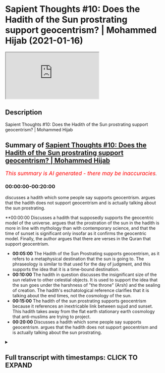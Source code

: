 # Sapient Thoughts #10: Does the Hadith of the Sun prostrating support geocentrism? | Mohammed Hijab (2021-01-16)

<iframe loading='lazy' allow='autoplay' src='https://www.youtube.com/embed/IQXXeBnVjdo'></iframe>

## Description

Sapient Thoughts #10: Does the Hadith of the Sun prostrating support geocentrism? | Mohammed Hijab

## Summary of [Sapient Thoughts #10: Does the Hadith of the Sun prostrating support geocentrism? | Mohammed Hijab](https://www.youtube.com/watch?v=IQXXeBnVjdo)

*<span style="color:red; font-size:125%">This summary is AI generated - there may be inaccuracies</span>. [](/)*

### <a onclick="modifyYTiframeseektime('0')">00:00:00-00:20:00</a>

 discusses a hadith which some people say supports geocentrism. argues that the hadith does not support geocentrism and is actually talking about the sun prostrating.

**<a onclick="modifyYTiframeseektime('0')">00:00:00</a> Discusses a hadith that supposedly supports the geocentric model of the universe. argues that the prostration of the sun in the hadith is more in line with mythology than with contemporary science, and that the time of sunset is significant only insofar as it confirms the geocentric model. Finally, the author argues that there are verses in the Quran that support geocentrism.

* **<a onclick="modifyYTiframeseektime('300')">00:05:00</a>** The Hadith of the Sun Prostrating supports geocentrism, as it refers to a metaphysical destination that the sun is going to. The phraseology is similar to that used for the day of judgment, and this supports the idea that it is a time-bound destination.
* **<a onclick="modifyYTiframeseektime('600')">00:10:00</a>** The hadith in question discusses the insignificant size of the sun relative to other celestial objects. It is used to support the idea that the sun goes under the harshness of "the throne" (Arsh) and the sealing of creation. The hadith's eschatological reference clarifies that it is talking about the end times, not the cosmology of the sun.
* **<a onclick="modifyYTiframeseektime('900')">00:15:00</a>** The hadith of the sun prostrating supports geocentrism because it references an inextricable link between sujud and sunset. This hadith takes away from the flat earth stationary earth cosmology that anti-muslims are trying to project.
* **<a onclick="modifyYTiframeseektime('1200')">00:20:00</a>** Discusses a hadith which some people say supports geocentrism. argues that the hadith does not support geocentrism and is actually talking about the sun prostrating.

<details><summary><h2>Full transcript with timestamps: CLICK TO EXPAND</h2></summary>

<a onclick="modifyYTiframeseektime('2')">0:00:02</a> [Music]  
<a onclick="modifyYTiframeseektime('16')">0:00:16</a> to another episode of sapient  
<a onclick="modifyYTiframeseektime('18')">0:00:18</a> thoughts where we discuss theo  
<a onclick="modifyYTiframeseektime('20')">0:00:20</a> philosophical issues  
<a onclick="modifyYTiframeseektime('21')">0:00:21</a> we tackle some of those arguments of the  
<a onclick="modifyYTiframeseektime('23')">0:00:23</a> detractors of islam  
<a onclick="modifyYTiframeseektime('25')">0:00:25</a> in addition to making positive arguments  
<a onclick="modifyYTiframeseektime('27')">0:00:27</a> for the veracity  
<a onclick="modifyYTiframeseektime('29')">0:00:29</a> of islam today in sha allah what we're  
<a onclick="modifyYTiframeseektime('31')">0:00:31</a> going to be doing is dealing with a very  
<a onclick="modifyYTiframeseektime('33')">0:00:33</a> prominent hadith that you'll find in  
<a onclick="modifyYTiframeseektime('35')">0:00:35</a> many of the  
<a onclick="modifyYTiframeseektime('36')">0:00:36</a> anti-islamic apologetics and  
<a onclick="modifyYTiframeseektime('39')">0:00:39</a> anti-islamic  
<a onclick="modifyYTiframeseektime('40')">0:00:40</a> websites of those individuals who are  
<a onclick="modifyYTiframeseektime('42')">0:00:42</a> trying  
<a onclick="modifyYTiframeseektime('43')">0:00:43</a> to attack the deen the religion of islam  
<a onclick="modifyYTiframeseektime('46')">0:00:46</a> so this is a famous hadith really a  
<a onclick="modifyYTiframeseektime('49')">0:00:49</a> cosmological hadith  
<a onclick="modifyYTiframeseektime('50')">0:00:50</a> which is mentioned by abu dharr  
<a onclick="modifyYTiframeseektime('52')">0:00:52</a> al-khafari and the contention  
<a onclick="modifyYTiframeseektime('53')">0:00:53</a> is that this hadith fully supports  
<a onclick="modifyYTiframeseektime('56')">0:00:56</a> without a shadow  
<a onclick="modifyYTiframeseektime('57')">0:00:57</a> of a doubt a geocentric model  
<a onclick="modifyYTiframeseektime('61')">0:01:01</a> and in fact some add to this and say it  
<a onclick="modifyYTiframeseektime('64')">0:01:04</a> shows that the quranic picture or that  
<a onclick="modifyYTiframeseektime('66')">0:01:06</a> the islamic cosmology  
<a onclick="modifyYTiframeseektime('68')">0:01:08</a> generally is that of not only a flat  
<a onclick="modifyYTiframeseektime('70')">0:01:10</a> earth which they've said and spoken  
<a onclick="modifyYTiframeseektime('72')">0:01:12</a> about and we have a separate video  
<a onclick="modifyYTiframeseektime('74')">0:01:14</a> on but one which is flat and stationary  
<a onclick="modifyYTiframeseektime('77')">0:01:17</a> and where in which the uh the sun is  
<a onclick="modifyYTiframeseektime('80')">0:01:20</a> going around  
<a onclick="modifyYTiframeseektime('81')">0:01:21</a> in a geocentric way and thus it's  
<a onclick="modifyYTiframeseektime('84')">0:01:24</a> confirming  
<a onclick="modifyYTiframeseektime('85')">0:01:25</a> the 7th century you know understanding  
<a onclick="modifyYTiframeseektime('88')">0:01:28</a> of cosmology and this is an evidence  
<a onclick="modifyYTiframeseektime('91')">0:01:31</a> that it's false so as i've mentioned the  
<a onclick="modifyYTiframeseektime('95')">0:01:35</a> discussion of flat earth versus round  
<a onclick="modifyYTiframeseektime('97')">0:01:37</a> earth is in a separate video  
<a onclick="modifyYTiframeseektime('98')">0:01:38</a> which you can find on this series so if  
<a onclick="modifyYTiframeseektime('100')">0:01:40</a> you want to see me talk about that  
<a onclick="modifyYTiframeseektime('103')">0:01:43</a> you can pause the video now watch that  
<a onclick="modifyYTiframeseektime('104')">0:01:44</a> video and come back  
<a onclick="modifyYTiframeseektime('106')">0:01:46</a> now in regards to this particular video  
<a onclick="modifyYTiframeseektime('109')">0:01:49</a> let's read the hadith in question and  
<a onclick="modifyYTiframeseektime('111')">0:01:51</a> move on  
<a onclick="modifyYTiframeseektime('112')">0:01:52</a> to what the specific contentions are so  
<a onclick="modifyYTiframeseektime('115')">0:01:55</a> the hadith  
<a onclick="modifyYTiframeseektime('116')">0:01:56</a> is narrated by abu dhabi may allah be  
<a onclick="modifyYTiframeseektime('119')">0:01:59</a> pleased with him  
<a onclick="modifyYTiframeseektime('120')">0:02:00</a> and he said that the prophet sallallahu  
<a onclick="modifyYTiframeseektime('121')">0:02:01</a> alaihi wasallam said  
<a onclick="modifyYTiframeseektime('124')">0:02:04</a> do you know where the sun set  
<a onclick="modifyYTiframeseektime('127')">0:02:07</a> do you know where it goes i said  
<a onclick="modifyYTiframeseektime('132')">0:02:12</a> allah and his messenger know best he  
<a onclick="modifyYTiframeseektime('134')">0:02:14</a> said it goes and prostrates beneath  
<a onclick="modifyYTiframeseektime('136')">0:02:16</a> the throne then it asks for permission  
<a onclick="modifyYTiframeseektime('139')">0:02:19</a> to rise  
<a onclick="modifyYTiframeseektime('140')">0:02:20</a> and permission is given to it soon it  
<a onclick="modifyYTiframeseektime('143')">0:02:23</a> will prostrate  
<a onclick="modifyYTiframeseektime('144')">0:02:24</a> and it will ask for permission to rise  
<a onclick="modifyYTiframeseektime('147')">0:02:27</a> but permission  
<a onclick="modifyYTiframeseektime('147')">0:02:27</a> will not be given to it it will be said  
<a onclick="modifyYTiframeseektime('151')">0:02:31</a> to it go back to where you came from  
<a onclick="modifyYTiframeseektime('154')">0:02:34</a> so it will arise from its place of  
<a onclick="modifyYTiframeseektime('157')">0:02:37</a> setting  
<a onclick="modifyYTiframeseektime('157')">0:02:37</a> and that is what allah may allah be  
<a onclick="modifyYTiframeseektime('159')">0:02:39</a> glorified may he be glorified  
<a onclick="modifyYTiframeseektime('161')">0:02:41</a> refers to in the verse and the son runs  
<a onclick="modifyYTiframeseektime('164')">0:02:44</a> on its fixed course for a term appointed  
<a onclick="modifyYTiframeseektime('168')">0:02:48</a> and that is a decree of the mighty the  
<a onclick="modifyYTiframeseektime('170')">0:02:50</a> all-knowing he's mentioning  
<a onclick="modifyYTiframeseektime('172')">0:02:52</a> uh the prophet muhammad mentioning an  
<a onclick="modifyYTiframeseektime('173')">0:02:53</a> ayah surah asi in chapter 36 verse  
<a onclick="modifyYTiframeseektime('176')">0:02:56</a> number 38  
<a onclick="modifyYTiframeseektime('179')">0:02:59</a> that the son runs on an or on a fixed  
<a onclick="modifyYTiframeseektime('182')">0:03:02</a> uh term decreed  
<a onclick="modifyYTiframeseektime('186')">0:03:06</a> so let's talk about what the contentions  
<a onclick="modifyYTiframeseektime('188')">0:03:08</a> are the contentions really you could say  
<a onclick="modifyYTiframeseektime('190')">0:03:10</a> are three in number three main  
<a onclick="modifyYTiframeseektime('192')">0:03:12</a> contentions  
<a onclick="modifyYTiframeseektime('193')">0:03:13</a> the first one relates to this  
<a onclick="modifyYTiframeseektime('194')">0:03:14</a> prostration of the sun what do we  
<a onclick="modifyYTiframeseektime('196')">0:03:16</a> understand  
<a onclick="modifyYTiframeseektime('197')">0:03:17</a> from this uh hadith when we talk about  
<a onclick="modifyYTiframeseektime('199')">0:03:19</a> the prostration of the sun  
<a onclick="modifyYTiframeseektime('201')">0:03:21</a> is it to be suggested that this is an  
<a onclick="modifyYTiframeseektime('203')">0:03:23</a> anthropomorphic or a personified picture  
<a onclick="modifyYTiframeseektime('205')">0:03:25</a> of the celestial  
<a onclick="modifyYTiframeseektime('206')">0:03:26</a> sphere that is the sun and isn't this  
<a onclick="modifyYTiframeseektime('209')">0:03:29</a> more in line with mythology  
<a onclick="modifyYTiframeseektime('211')">0:03:31</a> and ancient legend than it is with the  
<a onclick="modifyYTiframeseektime('213')">0:03:33</a> scientific contemporaneous reality that  
<a onclick="modifyYTiframeseektime('215')">0:03:35</a> we know  
<a onclick="modifyYTiframeseektime('216')">0:03:36</a> from examination and from uh  
<a onclick="modifyYTiframeseektime('220')">0:03:40</a> advances in science that's number one  
<a onclick="modifyYTiframeseektime('222')">0:03:42</a> the second thing is about  
<a onclick="modifyYTiframeseektime('223')">0:03:43</a> that the the going how could the sun be  
<a onclick="modifyYTiframeseektime('226')">0:03:46</a> going  
<a onclick="modifyYTiframeseektime('227')">0:03:47</a> uh underneath the throne and this shows  
<a onclick="modifyYTiframeseektime('230')">0:03:50</a> they say  
<a onclick="modifyYTiframeseektime('231')">0:03:51</a> the fact that the sun is going somewhere  
<a onclick="modifyYTiframeseektime('233')">0:03:53</a> in sunset  
<a onclick="modifyYTiframeseektime('234')">0:03:54</a> that it's confirming they say the  
<a onclick="modifyYTiframeseektime('237')">0:03:57</a> geocentric picture  
<a onclick="modifyYTiframeseektime('239')">0:03:59</a> thirdly they say the time of sunset so  
<a onclick="modifyYTiframeseektime('242')">0:04:02</a> why is it that the time of sunset is in  
<a onclick="modifyYTiframeseektime('244')">0:04:04</a> any way significant  
<a onclick="modifyYTiframeseektime('245')">0:04:05</a> knowing that sunset is at different  
<a onclick="modifyYTiframeseektime('247')">0:04:07</a> times at different points of the round  
<a onclick="modifyYTiframeseektime('248')">0:04:08</a> earth  
<a onclick="modifyYTiframeseektime('250')">0:04:10</a> i know there may be some flat earth is  
<a onclick="modifyYTiframeseektime('252')">0:04:12</a> listening to this  
<a onclick="modifyYTiframeseektime('253')">0:04:13</a> and as i've said there's a video for you  
<a onclick="modifyYTiframeseektime('255')">0:04:15</a> guys or for other people  
<a onclick="modifyYTiframeseektime('257')">0:04:17</a> uh about the flowers so that's these are  
<a onclick="modifyYTiframeseektime('259')">0:04:19</a> the three main contentions  
<a onclick="modifyYTiframeseektime('261')">0:04:21</a> so let's deal with them one by one and  
<a onclick="modifyYTiframeseektime('264')">0:04:24</a> in terms of verses of the quran  
<a onclick="modifyYTiframeseektime('266')">0:04:26</a> we'll be discussing those verses  
<a onclick="modifyYTiframeseektime('269')">0:04:29</a> of the quran which people try to use to  
<a onclick="modifyYTiframeseektime('271')">0:04:31</a> refer to geocentrism  
<a onclick="modifyYTiframeseektime('273')">0:04:33</a> in an entirely different video so the  
<a onclick="modifyYTiframeseektime('275')">0:04:35</a> first issue that people have  
<a onclick="modifyYTiframeseektime('276')">0:04:36</a> is in relation to prostration they say  
<a onclick="modifyYTiframeseektime('279')">0:04:39</a> what is this prostration  
<a onclick="modifyYTiframeseektime('289')">0:04:49</a> that everything in the heavens and the  
<a onclick="modifyYTiframeseektime('291')">0:04:51</a> earth  
<a onclick="modifyYTiframeseektime('293')">0:04:53</a> you know glorifies allah and nothing  
<a onclick="modifyYTiframeseektime('297')">0:04:57</a> in the heavens and the earth does  
<a onclick="modifyYTiframeseektime('298')">0:04:58</a> anything but glorify  
<a onclick="modifyYTiframeseektime('300')">0:05:00</a> allah but you do not understand the way  
<a onclick="modifyYTiframeseektime('303')">0:05:03</a> in which  
<a onclick="modifyYTiframeseektime('304')">0:05:04</a> that takes place so this verse shows  
<a onclick="modifyYTiframeseektime('307')">0:05:07</a> that the celestial bodies the inanimate  
<a onclick="modifyYTiframeseektime('310')">0:05:10</a> objects all of those things  
<a onclick="modifyYTiframeseektime('312')">0:05:12</a> in the world whether living or not has a  
<a onclick="modifyYTiframeseektime('315')">0:05:15</a> means  
<a onclick="modifyYTiframeseektime('316')">0:05:16</a> of glorifying allah and this is actually  
<a onclick="modifyYTiframeseektime('319')">0:05:19</a> in the realm  
<a onclick="modifyYTiframeseektime('320')">0:05:20</a> of the metaphysical so science does not  
<a onclick="modifyYTiframeseektime('323')">0:05:23</a> tap  
<a onclick="modifyYTiframeseektime('323')">0:05:23</a> into this and it has nothing to do with  
<a onclick="modifyYTiframeseektime('326')">0:05:26</a> science  
<a onclick="modifyYTiframeseektime('326')">0:05:26</a> in fact the quran explicitly says  
<a onclick="modifyYTiframeseektime('329')">0:05:29</a> let's be hap in other words  
<a onclick="modifyYTiframeseektime('333')">0:05:33</a> the sun and the moon and or the universe  
<a onclick="modifyYTiframeseektime('337')">0:05:37</a> it has a way of glorifying allah  
<a onclick="modifyYTiframeseektime('339')">0:05:39</a> subhanahu wa ta'ala  
<a onclick="modifyYTiframeseektime('341')">0:05:41</a> which is distinctly different distinctly  
<a onclick="modifyYTiframeseektime('344')">0:05:44</a> different from the way in which we do so  
<a onclick="modifyYTiframeseektime('346')">0:05:46</a> so to try and impose an  
<a onclick="modifyYTiframeseektime('348')">0:05:48</a> anthropomorphized or a personified  
<a onclick="modifyYTiframeseektime('350')">0:05:50</a> understanding on the celestial spheres  
<a onclick="modifyYTiframeseektime('353')">0:05:53</a> or the inanimate objects  
<a onclick="modifyYTiframeseektime('355')">0:05:55</a> is nothing but going against the quran  
<a onclick="modifyYTiframeseektime('358')">0:05:58</a> and a misunderstanding of the entirety  
<a onclick="modifyYTiframeseektime('360')">0:06:00</a> of the quran  
<a onclick="modifyYTiframeseektime('360')">0:06:00</a> so the prostration is not a prostration  
<a onclick="modifyYTiframeseektime('363')">0:06:03</a> like  
<a onclick="modifyYTiframeseektime('364')">0:06:04</a> you know where you put your head on the  
<a onclick="modifyYTiframeseektime('365')">0:06:05</a> floor or the fact that prostration  
<a onclick="modifyYTiframeseektime('367')">0:06:07</a> requires  
<a onclick="modifyYTiframeseektime('368')">0:06:08</a> stationary action from the human actor  
<a onclick="modifyYTiframeseektime('371')">0:06:11</a> in fact  
<a onclick="modifyYTiframeseektime('372')">0:06:12</a> with different uh species different  
<a onclick="modifyYTiframeseektime('375')">0:06:15</a> animals different inanimate objects  
<a onclick="modifyYTiframeseektime('377')">0:06:17</a> different spheres  
<a onclick="modifyYTiframeseektime('378')">0:06:18</a> the the prostration does not in any way  
<a onclick="modifyYTiframeseektime('380')">0:06:20</a> need to be correlated  
<a onclick="modifyYTiframeseektime('382')">0:06:22</a> with such human prostration it's not  
<a onclick="modifyYTiframeseektime('384')">0:06:24</a> like the sun is growing  
<a onclick="modifyYTiframeseektime('385')">0:06:25</a> arms and a forehead and is throwing  
<a onclick="modifyYTiframeseektime('387')">0:06:27</a> itself on the floor  
<a onclick="modifyYTiframeseektime('389')">0:06:29</a> this is not the understanding in fact  
<a onclick="modifyYTiframeseektime('390')">0:06:30</a> the quran refutes this understanding  
<a onclick="modifyYTiframeseektime('392')">0:06:32</a> very categorically  
<a onclick="modifyYTiframeseektime('394')">0:06:34</a> so this very literary it's not even  
<a onclick="modifyYTiframeseektime('397')">0:06:37</a> literal it's a literalistic reading  
<a onclick="modifyYTiframeseektime('399')">0:06:39</a> of the quran the hadith is is is the  
<a onclick="modifyYTiframeseektime('402')">0:06:42</a> first point  
<a onclick="modifyYTiframeseektime('403')">0:06:43</a> is the first point of confusion for  
<a onclick="modifyYTiframeseektime('405')">0:06:45</a> those individuals who try and ask about  
<a onclick="modifyYTiframeseektime('407')">0:06:47</a> the prostration  
<a onclick="modifyYTiframeseektime('408')">0:06:48</a> so clearly here the prostration is  
<a onclick="modifyYTiframeseektime('410')">0:06:50</a> referring to something which is  
<a onclick="modifyYTiframeseektime('412')">0:06:52</a> metaphysical and untappable by the  
<a onclick="modifyYTiframeseektime('414')">0:06:54</a> scientific method  
<a onclick="modifyYTiframeseektime('415')">0:06:55</a> and one can say that you know the  
<a onclick="modifyYTiframeseektime('417')">0:06:57</a> prostration not just the prostration  
<a onclick="modifyYTiframeseektime('420')">0:07:00</a> but the submission of the sun  
<a onclick="modifyYTiframeseektime('423')">0:07:03</a> the islam and the sujood of the sun  
<a onclick="modifyYTiframeseektime('426')">0:07:06</a> is expected since allah subhanahu wa  
<a onclick="modifyYTiframeseektime('429')">0:07:09</a> ta'ala  
<a onclick="modifyYTiframeseektime('429')">0:07:09</a> talks about that the heavens and the  
<a onclick="modifyYTiframeseektime('432')">0:07:12</a> earth will obey  
<a onclick="modifyYTiframeseektime('434')">0:07:14</a> allah  
<a onclick="modifyYTiframeseektime('436')">0:07:16</a> willingly or unwillingly in other words  
<a onclick="modifyYTiframeseektime('438')">0:07:18</a> they're obeying the laws of allah  
<a onclick="modifyYTiframeseektime('440')">0:07:20</a> subhanahu wa'ta'ala  
<a onclick="modifyYTiframeseektime('441')">0:07:21</a> now some individuals will say so why  
<a onclick="modifyYTiframeseektime('444')">0:07:24</a> does the hadith say that the prophet  
<a onclick="modifyYTiframeseektime('446')">0:07:26</a> muhammad sallam is saying that the sun  
<a onclick="modifyYTiframeseektime('448')">0:07:28</a> is going somewhere or to an appointed  
<a onclick="modifyYTiframeseektime('452')">0:07:32</a> destination in the first place  
<a onclick="modifyYTiframeseektime('454')">0:07:34</a> now i want you guys to to understand in  
<a onclick="modifyYTiframeseektime('457')">0:07:37</a> the arabic language there's two things  
<a onclick="modifyYTiframeseektime('458')">0:07:38</a> something called  
<a onclick="modifyYTiframeseektime('459')">0:07:39</a> zaman and that basically  
<a onclick="modifyYTiframeseektime('463')">0:07:43</a> when you're referring to destinations  
<a onclick="modifyYTiframeseektime('465')">0:07:45</a> there are two types of destination  
<a onclick="modifyYTiframeseektime('467')">0:07:47</a> time-bound ones and place-bound  
<a onclick="modifyYTiframeseektime('470')">0:07:50</a> ones as we'll come to know with this  
<a onclick="modifyYTiframeseektime('473')">0:07:53</a> particular hadith and the area in which  
<a onclick="modifyYTiframeseektime('476')">0:07:56</a> links with this particular which the  
<a onclick="modifyYTiframeseektime('478')">0:07:58</a> prophet sallah mentioned itself  
<a onclick="modifyYTiframeseektime('481')">0:08:01</a> the son we know from tafsir  
<a onclick="modifyYTiframeseektime('484')">0:08:04</a> is going towards the day of judgment  
<a onclick="modifyYTiframeseektime('488')">0:08:08</a> and this is the tafseer of chapter 36  
<a onclick="modifyYTiframeseektime('490')">0:08:10</a> number 38 where it says  
<a onclick="modifyYTiframeseektime('494')">0:08:14</a> that the sun is running to a destination  
<a onclick="modifyYTiframeseektime('498')">0:08:18</a> what destination is it is a time-bound  
<a onclick="modifyYTiframeseektime('500')">0:08:20</a> destination or is it a place-bound  
<a onclick="modifyYTiframeseektime('501')">0:08:21</a> destination  
<a onclick="modifyYTiframeseektime('502')">0:08:22</a> so the exegetes of islam the medieval  
<a onclick="modifyYTiframeseektime('504')">0:08:24</a> exegetes are talking about the end of  
<a onclick="modifyYTiframeseektime('507')">0:08:27</a> day so this is  
<a onclick="modifyYTiframeseektime('508')">0:08:28</a> eschatological in nature it's not  
<a onclick="modifyYTiframeseektime('510')">0:08:30</a> talking about a particular place where  
<a onclick="modifyYTiframeseektime('512')">0:08:32</a> in which this is going  
<a onclick="modifyYTiframeseektime('514')">0:08:34</a> uh whether this those who espouse the  
<a onclick="modifyYTiframeseektime('516')">0:08:36</a> scientific miracles narrative says the  
<a onclick="modifyYTiframeseektime('518')">0:08:38</a> solar apex  
<a onclick="modifyYTiframeseektime('519')">0:08:39</a> and those who want to talk about the uh  
<a onclick="modifyYTiframeseektime('522')">0:08:42</a> you know the  
<a onclick="modifyYTiframeseektime('523')">0:08:43</a> the scientific errors narrative are  
<a onclick="modifyYTiframeseektime('524')">0:08:44</a> going to say is beneath the earth  
<a onclick="modifyYTiframeseektime('526')">0:08:46</a> both of which are not indicated by the  
<a onclick="modifyYTiframeseektime('528')">0:08:48</a> primary text and what's the evidence of  
<a onclick="modifyYTiframeseektime('530')">0:08:50</a> this  
<a onclick="modifyYTiframeseektime('531')">0:08:51</a> the evidence of this is the exact  
<a onclick="modifyYTiframeseektime('532')">0:08:52</a> phraseology the exact terminology  
<a onclick="modifyYTiframeseektime('535')">0:08:55</a> of the of the hab of going is mentioned  
<a onclick="modifyYTiframeseektime('538')">0:08:58</a> in the quran where is it mentioned is  
<a onclick="modifyYTiframeseektime('540')">0:09:00</a> mentioned in chapter 37  
<a onclick="modifyYTiframeseektime('542')">0:09:02</a> and verse number 99 well well where the  
<a onclick="modifyYTiframeseektime('544')">0:09:04</a> allah  
<a onclick="modifyYTiframeseektime('545')">0:09:05</a> narrates that ibrahim is saying  
<a onclick="modifyYTiframeseektime('551')">0:09:11</a> i am going to allah and he will guide me  
<a onclick="modifyYTiframeseektime('555')">0:09:15</a> the same  
<a onclick="modifyYTiframeseektime('556')">0:09:16</a> exact phraseology  
<a onclick="modifyYTiframeseektime('560')">0:09:20</a> i am going now what does this mean does  
<a onclick="modifyYTiframeseektime('563')">0:09:23</a> that mean that  
<a onclick="modifyYTiframeseektime('564')">0:09:24</a> somehow abraham is doing an israel  
<a onclick="modifyYTiframeseektime('567')">0:09:27</a> maharaja you know of his own no it  
<a onclick="modifyYTiframeseektime('569')">0:09:29</a> doesn't mean that it means  
<a onclick="modifyYTiframeseektime('571')">0:09:31</a> as qatar says that this is in many ways  
<a onclick="modifyYTiframeseektime('573')">0:09:33</a> a figurative  
<a onclick="modifyYTiframeseektime('575')">0:09:35</a> kind of going or if you don't want to  
<a onclick="modifyYTiframeseektime('577')">0:09:37</a> say it's a figurative kind of going  
<a onclick="modifyYTiframeseektime('579')">0:09:39</a> uh or something which is metaphoric then  
<a onclick="modifyYTiframeseektime('581')">0:09:41</a> you could say he is going with his  
<a onclick="modifyYTiframeseektime('583')">0:09:43</a> as pattada says who's part of the self  
<a onclick="modifyYTiframeseektime('585')">0:09:45</a> of the predecessors  
<a onclick="modifyYTiframeseektime('587')">0:09:47</a> he says this means that ibrahim is going  
<a onclick="modifyYTiframeseektime('590')">0:09:50</a> with his hammel  
<a onclick="modifyYTiframeseektime('591')">0:09:51</a> with his knee with his kalb with his  
<a onclick="modifyYTiframeseektime('593')">0:09:53</a> knee meaning with his intentions with  
<a onclick="modifyYTiframeseektime('594')">0:09:54</a> his khal meaning with his heart meaning  
<a onclick="modifyYTiframeseektime('596')">0:09:56</a> this the hab or this going it's not  
<a onclick="modifyYTiframeseektime('599')">0:09:59</a> talking about  
<a onclick="modifyYTiframeseektime('600')">0:10:00</a> a place bound going now bear that in  
<a onclick="modifyYTiframeseektime('603')">0:10:03</a> mind  
<a onclick="modifyYTiframeseektime('604')">0:10:04</a> because there's another hadith which is  
<a onclick="modifyYTiframeseektime('605')">0:10:05</a> extremely important  
<a onclick="modifyYTiframeseektime('607')">0:10:07</a> maybe ironically but definitely  
<a onclick="modifyYTiframeseektime('608')">0:10:08</a> interestingly narrated also by abu dhabi  
<a onclick="modifyYTiframeseektime('612')">0:10:12</a> i'll tell you why this is important he  
<a onclick="modifyYTiframeseektime('614')">0:10:14</a> says that the prophet muhammad said  
<a onclick="modifyYTiframeseektime('616')">0:10:16</a> the seven heavens and the seventh earth  
<a onclick="modifyYTiframeseektime('618')">0:10:18</a> in comparison to the corsi is nothing  
<a onclick="modifyYTiframeseektime('620')">0:10:20</a> but  
<a onclick="modifyYTiframeseektime('621')">0:10:21</a> a ring thrown in the desert and  
<a onclick="modifyYTiframeseektime('624')">0:10:24</a> certainly the hugeness of the hajj over  
<a onclick="modifyYTiframeseektime('625')">0:10:25</a> the course is like the desert over that  
<a onclick="modifyYTiframeseektime('627')">0:10:27</a> ring allahu akbar  
<a onclick="modifyYTiframeseektime('629')">0:10:29</a> allah the magnitude  
<a onclick="modifyYTiframeseektime('633')">0:10:33</a> of the hulk of the creation of allah  
<a onclick="modifyYTiframeseektime('635')">0:10:35</a> subhanahu wa ta'ala  
<a onclick="modifyYTiframeseektime('636')">0:10:36</a> look at that that the entire seven  
<a onclick="modifyYTiframeseektime('639')">0:10:39</a> heavens  
<a onclick="modifyYTiframeseektime('640')">0:10:40</a> is like a ring thrown in the desert  
<a onclick="modifyYTiframeseektime('642')">0:10:42</a> compared to the kursi now the corsi is  
<a onclick="modifyYTiframeseektime('644')">0:10:44</a> roughly translated as the footstool of  
<a onclick="modifyYTiframeseektime('646')">0:10:46</a> allah subhanahu wa ta'ala but it's  
<a onclick="modifyYTiframeseektime('647')">0:10:47</a> something which is not  
<a onclick="modifyYTiframeseektime('649')">0:10:49</a> okay they cannot be imagined and then  
<a onclick="modifyYTiframeseektime('651')">0:10:51</a> that compared to the arsh which is the  
<a onclick="modifyYTiframeseektime('652')">0:10:52</a> throne  
<a onclick="modifyYTiframeseektime('653')">0:10:53</a> and also the sealing of creation is is  
<a onclick="modifyYTiframeseektime('656')">0:10:56</a> insignificant as well  
<a onclick="modifyYTiframeseektime('658')">0:10:58</a> now why am i mentioning this because the  
<a onclick="modifyYTiframeseektime('661')">0:11:01</a> question is  
<a onclick="modifyYTiframeseektime('662')">0:11:02</a> is there something that the sun does or  
<a onclick="modifyYTiframeseektime('665')">0:11:05</a> could there be on the  
<a onclick="modifyYTiframeseektime('666')">0:11:06</a> islamic cosmology something that the sun  
<a onclick="modifyYTiframeseektime('670')">0:11:10</a> does or somewhere  
<a onclick="modifyYTiframeseektime('671')">0:11:11</a> where the insignificant sun which is  
<a onclick="modifyYTiframeseektime('674')">0:11:14</a> placed  
<a onclick="modifyYTiframeseektime('675')">0:11:15</a> in the dunya in the worldly heaven how  
<a onclick="modifyYTiframeseektime('678')">0:11:18</a> do we know it's in the worldly heaven  
<a onclick="modifyYTiframeseektime('679')">0:11:19</a> because allah says  
<a onclick="modifyYTiframeseektime('684')">0:11:24</a> anywhere with the celestial objects in  
<a onclick="modifyYTiframeseektime('686')">0:11:26</a> chapter 67 verse number four  
<a onclick="modifyYTiframeseektime('688')">0:11:28</a> that is dunya so one of the seven  
<a onclick="modifyYTiframeseektime('691')">0:11:31</a> heavens  
<a onclick="modifyYTiframeseektime('692')">0:11:32</a> and then you have the kursi which is  
<a onclick="modifyYTiframeseektime('694')">0:11:34</a> like a ring compared to that  
<a onclick="modifyYTiframeseektime('696')">0:11:36</a> the movement of the sun in in this  
<a onclick="modifyYTiframeseektime('698')">0:11:38</a> context of the grand  
<a onclick="modifyYTiframeseektime('700')">0:11:40</a> scheme the cosmological grand scheme of  
<a onclick="modifyYTiframeseektime('703')">0:11:43</a> things  
<a onclick="modifyYTiframeseektime('704')">0:11:44</a> is completely insignificant  
<a onclick="modifyYTiframeseektime('707')">0:11:47</a> does it mean to say that and this is  
<a onclick="modifyYTiframeseektime('709')">0:11:49</a> another question does it mean to say  
<a onclick="modifyYTiframeseektime('711')">0:11:51</a> that if it's going under the harsh  
<a onclick="modifyYTiframeseektime('713')">0:11:53</a> is the assumption the false assumption  
<a onclick="modifyYTiframeseektime('716')">0:11:56</a> that  
<a onclick="modifyYTiframeseektime('717')">0:11:57</a> it wasn't underdarsh in the first place  
<a onclick="modifyYTiframeseektime('719')">0:11:59</a> or the throne  
<a onclick="modifyYTiframeseektime('720')">0:12:00</a> it must have been underdarsh because  
<a onclick="modifyYTiframeseektime('722')">0:12:02</a> according to this hadith i've just  
<a onclick="modifyYTiframeseektime('723')">0:12:03</a> mentioned  
<a onclick="modifyYTiframeseektime('724')">0:12:04</a> and other things in the quran as well  
<a onclick="modifyYTiframeseektime('728')">0:12:08</a> other that  
<a onclick="modifyYTiframeseektime('732')">0:12:12</a> the throne is the ceiling of creation so  
<a onclick="modifyYTiframeseektime('735')">0:12:15</a> there's nothing that can be  
<a onclick="modifyYTiframeseektime('737')">0:12:17</a> contained within the creation that would  
<a onclick="modifyYTiframeseektime('739')">0:12:19</a> not be in any way under the arch in the  
<a onclick="modifyYTiframeseektime('741')">0:12:21</a> first place  
<a onclick="modifyYTiframeseektime('742')">0:12:22</a> from the quranic cosmological  
<a onclick="modifyYTiframeseektime('744')">0:12:24</a> perspective thus  
<a onclick="modifyYTiframeseektime('746')">0:12:26</a> the sun was always underneath dash  
<a onclick="modifyYTiframeseektime('750')">0:12:30</a> in as much the same way as ibrahim was  
<a onclick="modifyYTiframeseektime('752')">0:12:32</a> always on the earth  
<a onclick="modifyYTiframeseektime('754')">0:12:34</a> when he said innit  
<a onclick="modifyYTiframeseektime('758')">0:12:38</a> and so it's not insignificant to say  
<a onclick="modifyYTiframeseektime('760')">0:12:40</a> that i'm going somewhere or that someone  
<a onclick="modifyYTiframeseektime('762')">0:12:42</a> is going somewhere  
<a onclick="modifyYTiframeseektime('763')">0:12:43</a> or to some time when in fact they are  
<a onclick="modifyYTiframeseektime('767')">0:12:47</a> staying  
<a onclick="modifyYTiframeseektime('767')">0:12:47</a> in the same course that they are on a  
<a onclick="modifyYTiframeseektime('770')">0:12:50</a> physical  
<a onclick="modifyYTiframeseektime('771')">0:12:51</a> trajectory level so this question of  
<a onclick="modifyYTiframeseektime('775')">0:12:55</a> going somewhere that the hab the going  
<a onclick="modifyYTiframeseektime('779')">0:12:59</a> of the sun is one that has been confused  
<a onclick="modifyYTiframeseektime('782')">0:13:02</a> by the compounded ignorance of those who  
<a onclick="modifyYTiframeseektime('785')">0:13:05</a> fail to look  
<a onclick="modifyYTiframeseektime('786')">0:13:06</a> at the entire corpus of the quran and  
<a onclick="modifyYTiframeseektime('788')">0:13:08</a> sunnah  
<a onclick="modifyYTiframeseektime('789')">0:13:09</a> especially in the phraseological usage  
<a onclick="modifyYTiframeseektime('792')">0:13:12</a> of the key terms  
<a onclick="modifyYTiframeseektime('793')">0:13:13</a> that we have just mentioned also to add  
<a onclick="modifyYTiframeseektime('796')">0:13:16</a> it's very important we said we started  
<a onclick="modifyYTiframeseektime('797')">0:13:17</a> this segment off by talking about that  
<a onclick="modifyYTiframeseektime('800')">0:13:20</a> there are two kinds of  
<a onclick="modifyYTiframeseektime('801')">0:13:21</a> zeman and mccann or place and time okay  
<a onclick="modifyYTiframeseektime('804')">0:13:24</a> in the arabic language and both of them  
<a onclick="modifyYTiframeseektime('805')">0:13:25</a> have  
<a onclick="modifyYTiframeseektime('806')">0:13:26</a> for all intents and purposes exactly the  
<a onclick="modifyYTiframeseektime('808')">0:13:28</a> same grammatical  
<a onclick="modifyYTiframeseektime('809')">0:13:29</a> and usually the same phraseological and  
<a onclick="modifyYTiframeseektime('812')">0:13:32</a> semantical  
<a onclick="modifyYTiframeseektime('812')">0:13:32</a> structures now here we said  
<a onclick="modifyYTiframeseektime('816')">0:13:36</a> that the the hab of the sun or the going  
<a onclick="modifyYTiframeseektime('820')">0:13:40</a> of the sun  
<a onclick="modifyYTiframeseektime('821')">0:13:41</a> is not in reference to the  
<a onclick="modifyYTiframeseektime('824')">0:13:44</a> actual going the physical going but in  
<a onclick="modifyYTiframeseektime('827')">0:13:47</a> fact it's about it's a time  
<a onclick="modifyYTiframeseektime('828')">0:13:48</a> bound  
<a onclick="modifyYTiframeseektime('832')">0:13:52</a> not mccann restriction and what is the  
<a onclick="modifyYTiframeseektime('834')">0:13:54</a> evidence of this from the sunnah  
<a onclick="modifyYTiframeseektime('836')">0:13:56</a> the evidence of this from the sunnah is  
<a onclick="modifyYTiframeseektime('838')">0:13:58</a> that the prophet muhammad  
<a onclick="modifyYTiframeseektime('842')">0:14:02</a> he ended the hadith with the vikra or  
<a onclick="modifyYTiframeseektime('846')">0:14:06</a> the  
<a onclick="modifyYTiframeseektime('846')">0:14:06</a> mentioning of washington  
<a onclick="modifyYTiframeseektime('850')">0:14:10</a> and the son runs to an er a determined  
<a onclick="modifyYTiframeseektime('855')">0:14:15</a> uh  
<a onclick="modifyYTiframeseektime('856')">0:14:16</a> a determined to a a a place slash time  
<a onclick="modifyYTiframeseektime('860')">0:14:20</a> determined it can be either  
<a onclick="modifyYTiframeseektime('861')">0:14:21</a> and we said here that almost all the  
<a onclick="modifyYTiframeseektime('864')">0:14:24</a> exegetes  
<a onclick="modifyYTiframeseektime('866')">0:14:26</a> agree that it's an eschatological  
<a onclick="modifyYTiframeseektime('868')">0:14:28</a> referencing meaning  
<a onclick="modifyYTiframeseektime('869')">0:14:29</a> it's talking about the end times and the  
<a onclick="modifyYTiframeseektime('871')">0:14:31</a> day  
<a onclick="modifyYTiframeseektime('872')">0:14:32</a> of judgment so this shows that when he  
<a onclick="modifyYTiframeseektime('875')">0:14:35</a> was referring to abu dhabi about  
<a onclick="modifyYTiframeseektime('877')">0:14:37</a> the hell of the sun it was for  
<a onclick="modifyYTiframeseektime('880')">0:14:40</a> eschatological reasons  
<a onclick="modifyYTiframeseektime('881')">0:14:41</a> rather than cosmological reasons  
<a onclick="modifyYTiframeseektime('885')">0:14:45</a> and now this is where probably the  
<a onclick="modifyYTiframeseektime('888')">0:14:48</a> biggest  
<a onclick="modifyYTiframeseektime('889')">0:14:49</a> issue that people have with this hadith  
<a onclick="modifyYTiframeseektime('891')">0:14:51</a> lies which is  
<a onclick="modifyYTiframeseektime('893')">0:14:53</a> in the understanding that is it  
<a onclick="modifyYTiframeseektime('896')">0:14:56</a> why did the prophet muhammad mention  
<a onclick="modifyYTiframeseektime('898')">0:14:58</a> this at sunset time  
<a onclick="modifyYTiframeseektime('899')">0:14:59</a> and they say this is probably the  
<a onclick="modifyYTiframeseektime('901')">0:15:01</a> biggest indication of geocentricity  
<a onclick="modifyYTiframeseektime('903')">0:15:03</a> or geocentrism and the answer to this is  
<a onclick="modifyYTiframeseektime('906')">0:15:06</a> actually ironically  
<a onclick="modifyYTiframeseektime('907')">0:15:07</a> that this is probably if you want to use  
<a onclick="modifyYTiframeseektime('910')">0:15:10</a> anything if you want to mention  
<a onclick="modifyYTiframeseektime('912')">0:15:12</a> cosmology in this uh this this sense  
<a onclick="modifyYTiframeseektime('915')">0:15:15</a> would would uh validate the heliocentric  
<a onclick="modifyYTiframeseektime('918')">0:15:18</a> model how is that possible  
<a onclick="modifyYTiframeseektime('920')">0:15:20</a> it could validate the heliocentric what  
<a onclick="modifyYTiframeseektime('921')">0:15:21</a> i was saying this is hadith is  
<a onclick="modifyYTiframeseektime('923')">0:15:23</a> heliocentric but that's not my claim  
<a onclick="modifyYTiframeseektime('925')">0:15:25</a> just to be clear  
<a onclick="modifyYTiframeseektime('926')">0:15:26</a> just as i would say it's not right to  
<a onclick="modifyYTiframeseektime('928')">0:15:28</a> say it's talking about geocentrism  
<a onclick="modifyYTiframeseektime('930')">0:15:30</a> but why is that you see the prophet  
<a onclick="modifyYTiframeseektime('933')">0:15:33</a> salallahu  
<a onclick="modifyYTiframeseektime('934')">0:15:34</a> he mentioned this hadith at the time of  
<a onclick="modifyYTiframeseektime('936')">0:15:36</a> sunset  
<a onclick="modifyYTiframeseektime('937')">0:15:37</a> now if the assumption is since he  
<a onclick="modifyYTiframeseektime('940')">0:15:40</a> mentioned it in the time of sunset  
<a onclick="modifyYTiframeseektime('942')">0:15:42</a> that has to do with the movement of the  
<a onclick="modifyYTiframeseektime('943')">0:15:43</a> sun because  
<a onclick="modifyYTiframeseektime('945')">0:15:45</a> the sujud he says that the sun set  
<a onclick="modifyYTiframeseektime('948')">0:15:48</a> and then it asked for permission to rise  
<a onclick="modifyYTiframeseektime('951')">0:15:51</a> again from allah to the throne and ask  
<a onclick="modifyYTiframeseektime('953')">0:15:53</a> permission to rise  
<a onclick="modifyYTiframeseektime('954')">0:15:54</a> again now if you think about it there is  
<a onclick="modifyYTiframeseektime('956')">0:15:56</a> a verse in the quran  
<a onclick="modifyYTiframeseektime('958')">0:15:58</a> which is very powerful and telling it is  
<a onclick="modifyYTiframeseektime('961')">0:16:01</a> in chapter 22 verse number 18. what  
<a onclick="modifyYTiframeseektime('963')">0:16:03</a> allah says  
<a onclick="modifyYTiframeseektime('972')">0:16:12</a> and then the verse continues do you not  
<a onclick="modifyYTiframeseektime('974')">0:16:14</a> see  
<a onclick="modifyYTiframeseektime('975')">0:16:15</a> that to allah prostrate all things  
<a onclick="modifyYTiframeseektime('979')">0:16:19</a> in the heavens and in on the earth  
<a onclick="modifyYTiframeseektime('983')">0:16:23</a> and the shams the sun and the moon  
<a onclick="modifyYTiframeseektime('986')">0:16:26</a> wait a minute wait a minute why is this  
<a onclick="modifyYTiframeseektime('988')">0:16:28</a> significant  
<a onclick="modifyYTiframeseektime('989')">0:16:29</a> because if there is an inextricable link  
<a onclick="modifyYTiframeseektime('992')">0:16:32</a> that is to be made between the sujud  
<a onclick="modifyYTiframeseektime('996')">0:16:36</a> the prostrate the prostrating to  
<a onclick="modifyYTiframeseektime('999')">0:16:39</a> under the sun sorry the prostrating of  
<a onclick="modifyYTiframeseektime('1002')">0:16:42</a> the sun  
<a onclick="modifyYTiframeseektime('1004')">0:16:44</a> and the sunset  
<a onclick="modifyYTiframeseektime('1008')">0:16:48</a> if there's an inextricable link the  
<a onclick="modifyYTiframeseektime('1010')">0:16:50</a> quran says  
<a onclick="modifyYTiframeseektime('1012')">0:16:52</a> yes and it's mentioned in  
<a onclick="modifyYTiframeseektime('1015')">0:16:55</a> which means it's a continuous present  
<a onclick="modifyYTiframeseektime('1017')">0:16:57</a> tense wait a minute  
<a onclick="modifyYTiframeseektime('1019')">0:16:59</a> what does this mean it means to say that  
<a onclick="modifyYTiframeseektime('1020')">0:17:00</a> the sun  
<a onclick="modifyYTiframeseektime('1022')">0:17:02</a> is always prostrating to allah it's not  
<a onclick="modifyYTiframeseektime('1026')">0:17:06</a> doing it  
<a onclick="modifyYTiframeseektime('1027')">0:17:07</a> in the past it's not sajid allah and  
<a onclick="modifyYTiframeseektime('1029')">0:17:09</a> it's not doing it in the future or it's  
<a onclick="modifyYTiframeseektime('1031')">0:17:11</a> going to do it in the future say yes  
<a onclick="modifyYTiframeseektime('1034')">0:17:14</a> yes because these would be the things  
<a onclick="modifyYTiframeseektime('1036')">0:17:16</a> you'd have to put proof  
<a onclick="modifyYTiframeseektime('1038')">0:17:18</a> in the prefix of the word is saying yes  
<a onclick="modifyYTiframeseektime('1041')">0:17:21</a> which means it's happening continuously  
<a onclick="modifyYTiframeseektime('1044')">0:17:24</a> in the present  
<a onclick="modifyYTiframeseektime('1047')">0:17:27</a> wait a minute if this means what it says  
<a onclick="modifyYTiframeseektime('1051')">0:17:31</a> that it would say it would suggest  
<a onclick="modifyYTiframeseektime('1054')">0:17:34</a> that so long as the sun is prostrating  
<a onclick="modifyYTiframeseektime('1058')">0:17:38</a> it's also setting and obviously  
<a onclick="modifyYTiframeseektime('1061')">0:17:41</a> if we now want to introduce the flat  
<a onclick="modifyYTiframeseektime('1064')">0:17:44</a> earth  
<a onclick="modifyYTiframeseektime('1064')">0:17:44</a> stationary earth cosmology which those  
<a onclick="modifyYTiframeseektime('1068')">0:17:48</a> detractors of islam are insisting  
<a onclick="modifyYTiframeseektime('1071')">0:17:51</a> on their websites and on their  
<a onclick="modifyYTiframeseektime('1074')">0:17:54</a> anti-islamic apologetics  
<a onclick="modifyYTiframeseektime('1076')">0:17:56</a> that the quran depicts  
<a onclick="modifyYTiframeseektime('1080')">0:18:00</a> a flat earth stationary earth cosmology  
<a onclick="modifyYTiframeseektime('1082')">0:18:02</a> with the  
<a onclick="modifyYTiframeseektime('1083')">0:18:03</a> sun going around it wait a minute but on  
<a onclick="modifyYTiframeseektime('1086')">0:18:06</a> such cosmology  
<a onclick="modifyYTiframeseektime('1088')">0:18:08</a> the sun would not be setting at all  
<a onclick="modifyYTiframeseektime('1091')">0:18:11</a> times  
<a onclick="modifyYTiframeseektime('1092')">0:18:12</a> wait a minute wait a minute yes because  
<a onclick="modifyYTiframeseektime('1095')">0:18:15</a> if it was a flat earth stationary earth  
<a onclick="modifyYTiframeseektime('1097')">0:18:17</a> cosmology  
<a onclick="modifyYTiframeseektime('1098')">0:18:18</a> the sun would go underneath the earth  
<a onclick="modifyYTiframeseektime('1101')">0:18:21</a> and there would be  
<a onclick="modifyYTiframeseektime('1102')">0:18:22</a> time periods where in which it's not  
<a onclick="modifyYTiframeseektime('1104')">0:18:24</a> setting on  
<a onclick="modifyYTiframeseektime('1105')">0:18:25</a> anybody at all there would be no such  
<a onclick="modifyYTiframeseektime('1108')">0:18:28</a> thing  
<a onclick="modifyYTiframeseektime('1109')">0:18:29</a> as a constant or  
<a onclick="modifyYTiframeseektime('1112')">0:18:32</a> a constant sunset so this in fact  
<a onclick="modifyYTiframeseektime('1116')">0:18:36</a> ironically  
<a onclick="modifyYTiframeseektime('1118')">0:18:38</a> it actually takes away from the  
<a onclick="modifyYTiframeseektime('1119')">0:18:39</a> cosmology that they are trying to build  
<a onclick="modifyYTiframeseektime('1122')">0:18:42</a> in their scientific era narrative and in  
<a onclick="modifyYTiframeseektime('1125')">0:18:45</a> fact  
<a onclick="modifyYTiframeseektime('1126')">0:18:46</a> on the heliocentric model this is  
<a onclick="modifyYTiframeseektime('1128')">0:18:48</a> definitely the case  
<a onclick="modifyYTiframeseektime('1130')">0:18:50</a> where in which the earth rotates around  
<a onclick="modifyYTiframeseektime('1133')">0:18:53</a> its own axis  
<a onclick="modifyYTiframeseektime('1135')">0:18:55</a> it's always setting it's always setting  
<a onclick="modifyYTiframeseektime('1138')">0:18:58</a> on someone  
<a onclick="modifyYTiframeseektime('1139')">0:18:59</a> the sun is always setting on someone why  
<a onclick="modifyYTiframeseektime('1142')">0:19:02</a> because the earth is continually  
<a onclick="modifyYTiframeseektime('1144')">0:19:04</a> spinning around its own axis  
<a onclick="modifyYTiframeseektime('1146')">0:19:06</a> thus if sujood or prostration  
<a onclick="modifyYTiframeseektime('1149')">0:19:09</a> is connected with rob or  
<a onclick="modifyYTiframeseektime('1153')">0:19:13</a> setting of the sun then it must always  
<a onclick="modifyYTiframeseektime('1156')">0:19:16</a> have  
<a onclick="modifyYTiframeseektime('1156')">0:19:16</a> resetting it must always be setting and  
<a onclick="modifyYTiframeseektime('1159')">0:19:19</a> this would in fact  
<a onclick="modifyYTiframeseektime('1161')">0:19:21</a> negate the flat earth stationary flat  
<a onclick="modifyYTiframeseektime('1164')">0:19:24</a> stationary earth  
<a onclick="modifyYTiframeseektime('1165')">0:19:25</a> geocentric cosmology which these  
<a onclick="modifyYTiframeseektime('1167')">0:19:27</a> anti-muslims are trying  
<a onclick="modifyYTiframeseektime('1169')">0:19:29</a> to project now they could say well this  
<a onclick="modifyYTiframeseektime('1171')">0:19:31</a> is a contradiction between the hadith  
<a onclick="modifyYTiframeseektime('1173')">0:19:33</a> and the quran  
<a onclick="modifyYTiframeseektime('1174')">0:19:34</a> and if this was the case the muhaddithin  
<a onclick="modifyYTiframeseektime('1176')">0:19:36</a> would have rejected it and it would be  
<a onclick="modifyYTiframeseektime('1177')">0:19:37</a> seen as i loved the hadith  
<a onclick="modifyYTiframeseektime('1178')">0:19:38</a> the hidden defect of the hadith just  
<a onclick="modifyYTiframeseektime('1180')">0:19:40</a> like hadith  
<a onclick="modifyYTiframeseektime('1181')">0:19:41</a> for example was rejected on similar  
<a onclick="modifyYTiframeseektime('1183')">0:19:43</a> grounds as muslim  
<a onclick="modifyYTiframeseektime('1184')">0:19:44</a> so if it was a contradiction it would  
<a onclick="modifyYTiframeseektime('1186')">0:19:46</a> have been rejected because of meta  
<a onclick="modifyYTiframeseektime('1188')">0:19:48</a> criticism  
<a onclick="modifyYTiframeseektime('1189')">0:19:49</a> or the criticism of the content of the  
<a onclick="modifyYTiframeseektime('1191')">0:19:51</a> hadith but the  
<a onclick="modifyYTiframeseektime('1192')">0:19:52</a> aramaic did not see it as that so it's  
<a onclick="modifyYTiframeseektime('1196')">0:19:56</a> not something it's  
<a onclick="modifyYTiframeseektime('1197')">0:19:57</a> as we have just done now uh we have  
<a onclick="modifyYTiframeseektime('1199')">0:19:59</a> reconciled it with the  
<a onclick="modifyYTiframeseektime('1200')">0:20:00</a> quran we have reconciled it with a  
<a onclick="modifyYTiframeseektime('1202')">0:20:02</a> heliocentric model  
<a onclick="modifyYTiframeseektime('1203')">0:20:03</a> i don't think there's an issue here and  
<a onclick="modifyYTiframeseektime('1206')">0:20:06</a> so with all of this having said  
<a onclick="modifyYTiframeseektime('1208')">0:20:08</a> being said we can conclude quite safely  
<a onclick="modifyYTiframeseektime('1212')">0:20:12</a> that this hadith is not talking about  
<a onclick="modifyYTiframeseektime('1216')">0:20:16</a> the sun  
<a onclick="modifyYTiframeseektime('1217')">0:20:17</a> going under the throne and it wasn't  
<a onclick="modifyYTiframeseektime('1220')">0:20:20</a> under the throne before that  
<a onclick="modifyYTiframeseektime('1222')">0:20:22</a> or it's not talking about the sun going  
<a onclick="modifyYTiframeseektime('1223')">0:20:23</a> under the earth because if it was if  
<a onclick="modifyYTiframeseektime('1226')">0:20:26</a> it's a flat stationary earth it would  
<a onclick="modifyYTiframeseektime('1227')">0:20:27</a> not be setting and we know from the  
<a onclick="modifyYTiframeseektime('1229')">0:20:29</a> quran it is  
<a onclick="modifyYTiframeseektime('1230')">0:20:30</a> the sun is constantly prostrating and if  
<a onclick="modifyYTiframeseektime('1232')">0:20:32</a> it's constantly prostrating it must  
<a onclick="modifyYTiframeseektime('1234')">0:20:34</a> mean it's constantly setting and  
<a onclick="modifyYTiframeseektime('1235')">0:20:35</a> therefore  
<a onclick="modifyYTiframeseektime('1237')">0:20:37</a> the boomerang the intellectual boomerang  
<a onclick="modifyYTiframeseektime('1240')">0:20:40</a> has hit them once again  
<a onclick="modifyYTiframeseektime('1242')">0:20:42</a> it's always ironic that when those  
<a onclick="modifyYTiframeseektime('1244')">0:20:44</a> individuals they try and attack islam  
<a onclick="modifyYTiframeseektime('1247')">0:20:47</a> the very evidences they use are usually  
<a onclick="modifyYTiframeseektime('1249')">0:20:49</a> used against them  
<a onclick="modifyYTiframeseektime('1255')">0:20:55</a> [Music]  
<a onclick="modifyYTiframeseektime('1258')">0:20:58</a> a  
</details>
